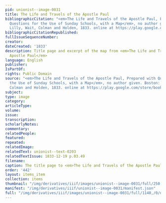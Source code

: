 ```yaml
---
pid: unionist--image-0031
title: The Life and Travels of the Apostle Paul
bibliographicCitation: "<em>The Life and Travels of the Apostle Paul, Prepared with
  Questions for the Use of Sunday Schools, with a Map</em>, no author given. Boston:
  Lilly, Wait, Colman and Holden, 1833. online at https://play.google.com/store/books/details?id=AzwAAAAAYAAJ&rdid=book-AzwAAAAAYAAJ&rdot=1"
bibliographicCitationRepublished: 
fullIssueSequenceNumber: 
creator: 
dateCreated: '1833'
description: Title page and excerpt of the map from <em>The Life and Travels of the
  Apostle Paul</em>
language: English
publisher: 
IsPartOf: 
rights: Public Domain
source: "<em>The Life and Travels of the Apostle Paul, Prepared with Questions for
  the Use of Sunday Schools, with a Map</em>, no author given. Boston: Lilly, Wait,
  Colman and Holden, 1833. online at https://play.google.com/store/books/details?id=AzwAAAAAYAAJ&rdid=book-AzwAAAAAYAAJ&rdot=1"
subject: 
type: image
category: 
articleType: 
volume: 
issue: 
transcription: 
scholarlyNotes: 
commentary: 
relatedPeople: 
featured: 
repeated: 
relatedImage: 
relatedText: unionist--text-0203
relatedTextIssue: 1833-12-19 p.03.49
filename: 
caption: The title page to <em>The Life and Travels of the Apostle Paul</em>
order: '442'
layout: items_item
collection: items
thumbnail: "/img/derivatives/iiif/images/unionist--image-0031/full/250,/0/default.jpg"
manifest: "/img/derivatives/iiif/unionist--image-0031/manifest.json"
full: "/img/derivatives/iiif/images/unionist--image-0031/full/1140,/0/default.jpg"
---
```

